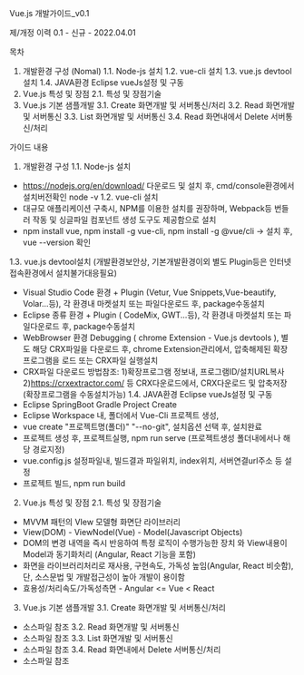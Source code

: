 Vue.js 개발가이드_v0.1

제/개정 이력
0.1 - 신규 - 2022.04.01 

목차
1. 개발환경 구성 (Nomal)
1.1. Node-js 설치
1.2. vue-cli 설치
1.3. vue.js devtool설치
1.4. JAVA환경 Eclipse vueJs설정 및 구동
2. Vue.js 특성 및 장점
2.1. 특성 및 장점기술
3. Vue.js 기본 샘플개발
3.1. Create 화면개발 및 서버통신/처리
3.2. Read 화면개발 및 서버통신
3.3. List 화면개발 및 서버통신
3.4. Read 화면내에서 Delete 서버통신/처리

가이드 내용
1. 개발환경 구성
1.1. Node-js 설치
- https://nodejs.org/en/download/ 다운로드 및 설치 후,  cmd/console환경에서 설치버전확인 node -v
1.2. vue-cli 설치
- 대규모 애플리케이션 구축시, NPM를 이용한 설치를 권장하며, Webpack등 번들러 작동 및 싱글파일 컴포넌트 생성 도구도 제공함으로 설치
- npm install vue, npm install -g vue-cli, npm install -g @vue/cli -> 설치 후, vue --version 확인

1.3. vue.js devtool설치 (개발환경보안상, 기본개발환경이외 별도 Plugin등은 인터넷접속환경에서 설치불가대응필요)
- Visual Studio Code 환경 + Plugin (Vetur, Vue Snippets,Vue-beautify, Volar...등), 각 환경내 마켓설치 또는 파일다운로드 후, package수동설치
- Eclipse 종류 환경 + Plugin ( CodeMix, GWT...등), 각 환경내 마켓설치 또는 파일다운로드 후, package수동설치
- WebBrowser 환경 Debugging ( chrome Extension - Vue.js devtools ), 별도 해당 CRX파일을 다운로드 후, chrome Extension관리에서, 압축해제된 확장 프로그램을 로드 또는 CRX파일 실행설치
- CRX파일 다운로드 방법참조: 1)확장프로그램 정보내, 프로그램ID/설치URL복사 2)https://crxextractor.com/ 등 CRX다운로드에서, CRX다운로드 및 압축저장  (확장프로그램을 수동설치가능)
1.4. JAVA환경 Eclipse vueJs설정 및 구동
- Eclipse SpringBoot Gradle Project Create
- Eclipse Workspace 내, 폴더에서 Vue-Cli 프로젝트 생성, 
- vue create "프로젝트명(폴더)" "--no-git", 설치옵션 선택 후, 설치완료
- 프로젝트 생성 후, 프로젝트실행, npm run serve (프로젝트생성 폴더내에서나 해당 경로지정)
- vue.config.js 설정파일내, 빌드결과 파일위치, index위치, 서버연결url주소 등 설정
- 프로젝트 빌드, npm run build

2. Vue.js 특성 및 장점
2.1. 특성 및 장점기술
- MVVM 패턴의 VIew 모델형 화면단 라이브러리
- View(DOM) - ViewNodel(Vue) - Model(Javascript Objects)
- DOM의 변경 내역을 즉시 반응하여 특정 로직이 수행가능한 장치 와 View내용이 Model과 동기화처리 (Angular, React 기능을 포함)
- 화면을 라이브러리처리로 재사용, 구현속도, 가독성 높임(Angular, React 비슷함),  단, 소스문법 및 개발접근성이 높아 개발이 용이함
- 효용성/처리속도/가독성측면 - Angular <= Vue < React

3. Vue.js 기본 샘플개발
3.1. Create 화면개발 및 서버통신/처리
- 소스파일 참조 
3.2. Read 화면개발 및 서버통신
- 소스파일 참조
3.3. List 화면개발 및 서버통신
- 소스파일 참조
3.4. Read 화면내에서 Delete 서버통신/처리
- 소스파일 참조
